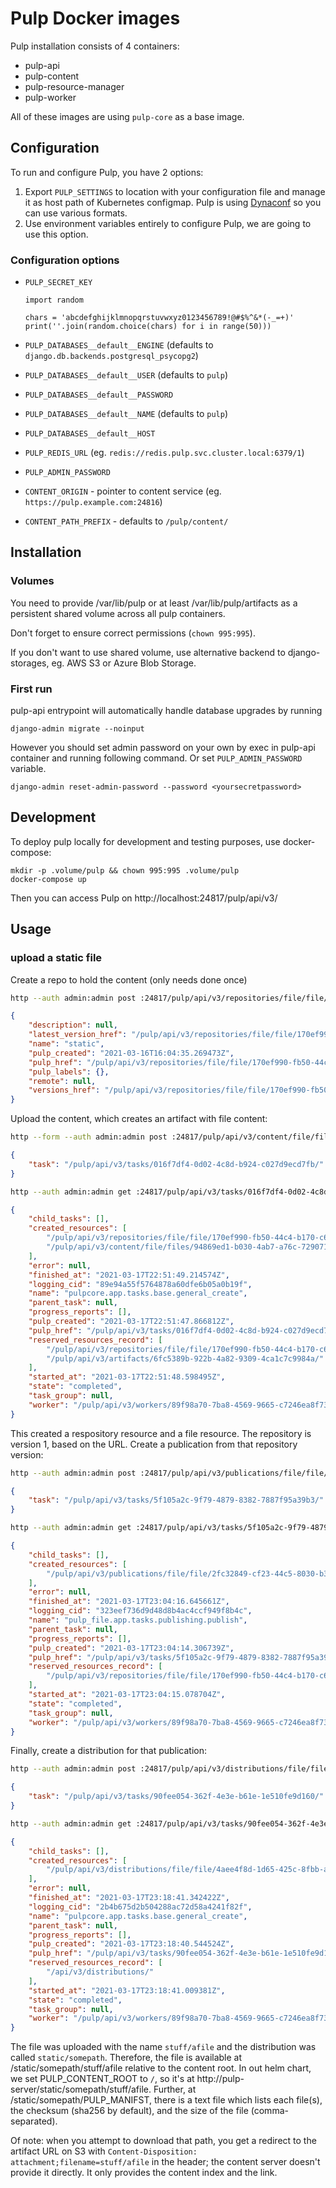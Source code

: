 # Pulp Docker images

Pulp installation consists of 4 containers:

- pulp-api
- pulp-content
- pulp-resource-manager
- pulp-worker

All of these images are using `pulp-core` as a base image.

## Configuration

To run and configure Pulp, you have 2 options:

1. Export `PULP_SETTINGS` to location with your configuration file and manage
   it as host path of Kubernetes configmap.
   Pulp is using [Dynaconf](https://dynaconf.readthedocs.io/en/latest/guides/examples.html) so you can use various formats.
2. Use environment variables entirely to configure Pulp, we are going to use
   this option.

### Configuration options

- `PULP_SECRET_KEY`

   ```
   import random

   chars = 'abcdefghijklmnopqrstuvwxyz0123456789!@#$%^&*(-_=+)'
   print(''.join(random.choice(chars) for i in range(50)))
   ```

- `PULP_DATABASES__default__ENGINE` (defaults to `django.db.backends.postgresql_psycopg2`)
- `PULP_DATABASES__default__USER` (defaults to `pulp`)
- `PULP_DATABASES__default__PASSWORD`
- `PULP_DATABASES__default__NAME` (defaults to `pulp`)
- `PULP_DATABASES__default__HOST`

- `PULP_REDIS_URL` (eg. `redis://redis.pulp.svc.cluster.local:6379/1`)

- `PULP_ADMIN_PASSWORD`

- `CONTENT_ORIGIN` - pointer to content service (eg. `https://pulp.example.com:24816`)
- `CONTENT_PATH_PREFIX` - defaults to `/pulp/content/`

## Installation

### Volumes

You need to provide /var/lib/pulp or at least /var/lib/pulp/artifacts as a
persistent shared volume across all pulp containers.

Don't forget to ensure correct permissions (`chown 995:995`).

If you don't want to use shared volume, use alternative backend to
django-storages, eg. AWS S3 or Azure Blob Storage.

### First run

pulp-api entrypoint will automatically handle database upgrades by running

```
django-admin migrate --noinput
```

However you should set admin password on your own by exec in pulp-api
container and running following command. Or set `PULP_ADMIN_PASSWORD`
variable.

```
django-admin reset-admin-password --password <yoursecretpassword>
```

## Development

To deploy pulp locally for development and testing purposes, use
docker-compose:

```
mkdir -p .volume/pulp && chown 995:995 .volume/pulp
docker-compose up
```

Then you can access Pulp on http://localhost:24817/pulp/api/v3/

## Usage

### upload a static file

Create a repo to hold the content (only needs done once)
```bash
http --auth admin:admin post :24817/pulp/api/v3/repositories/file/file/ name=static
```
```json
{
    "description": null,
    "latest_version_href": "/pulp/api/v3/repositories/file/file/170ef990-fb50-44c4-b170-c60e0c07549f/versions/0/",
    "name": "static",
    "pulp_created": "2021-03-16T16:04:35.269473Z",
    "pulp_href": "/pulp/api/v3/repositories/file/file/170ef990-fb50-44c4-b170-c60e0c07549f/",
    "pulp_labels": {},
    "remote": null,
    "versions_href": "/pulp/api/v3/repositories/file/file/170ef990-fb50-44c4-b170-c60e0c07549f/versions/"
}

```

Upload the content, which creates an artifact with file content:
```bash
http --form --auth admin:admin post :24817/pulp/api/v3/content/file/files/ relative_path=stuff/afile repository=/pulp/api/v3/repositories/file/file/170ef990-fb50-44c4-b170-c60e0c07549f/ file@/tmp/file
```
```json
{
    "task": "/pulp/api/v3/tasks/016f7df4-0d02-4c8d-b924-c027d9ecd7fb/"
}
```
```bash
http --auth admin:admin get :24817/pulp/api/v3/tasks/016f7df4-0d02-4c8d-b924-c027d9ecd7fb/
```
```json
{
    "child_tasks": [],
    "created_resources": [
        "/pulp/api/v3/repositories/file/file/170ef990-fb50-44c4-b170-c60e0c07549f/versions/1/",
        "/pulp/api/v3/content/file/files/94869ed1-b030-4ab7-a76c-72907118f149/"
    ],
    "error": null,
    "finished_at": "2021-03-17T22:51:49.214574Z",
    "logging_cid": "89e94a55f5764878a60dfe6b05a0b19f",
    "name": "pulpcore.app.tasks.base.general_create",
    "parent_task": null,
    "progress_reports": [],
    "pulp_created": "2021-03-17T22:51:47.866812Z",
    "pulp_href": "/pulp/api/v3/tasks/016f7df4-0d02-4c8d-b924-c027d9ecd7fb/",
    "reserved_resources_record": [
        "/pulp/api/v3/repositories/file/file/170ef990-fb50-44c4-b170-c60e0c07549f/",
        "/pulp/api/v3/artifacts/6fc5389b-922b-4a82-9309-4ca1c7c9984a/"
    ],
    "started_at": "2021-03-17T22:51:48.598495Z",
    "state": "completed",
    "task_group": null,
    "worker": "/pulp/api/v3/workers/89f98a70-7ba8-4569-9665-c7246ea8f730/"
}

```

This created a respository resource and a file resource.  The repository is version 1, based on the URL.
Create a publication from that repository version:
```bash
http --auth admin:admin post :24817/pulp/api/v3/publications/file/file/ repository_version=/pulp/api/v3/repositories/file/file/170ef990-fb50-44c4-b170-c60e0c07549f/versions/1/
```
```json
{
    "task": "/pulp/api/v3/tasks/5f105a2c-9f79-4879-8382-7887f95a39b3/"
}

```
```bash
http --auth admin:admin get :24817/pulp/api/v3/tasks/5f105a2c-9f79-4879-8382-7887f95a39b3/
```
```json
{
    "child_tasks": [],
    "created_resources": [
        "/pulp/api/v3/publications/file/file/2fc32849-cf23-44c5-8030-b33a1fee2036/"
    ],
    "error": null,
    "finished_at": "2021-03-17T23:04:16.645661Z",
    "logging_cid": "323eef736d9d48d8b4ac4ccf949f8b4c",
    "name": "pulp_file.app.tasks.publishing.publish",
    "parent_task": null,
    "progress_reports": [],
    "pulp_created": "2021-03-17T23:04:14.306739Z",
    "pulp_href": "/pulp/api/v3/tasks/5f105a2c-9f79-4879-8382-7887f95a39b3/",
    "reserved_resources_record": [
        "/pulp/api/v3/repositories/file/file/170ef990-fb50-44c4-b170-c60e0c07549f/"
    ],
    "started_at": "2021-03-17T23:04:15.078704Z",
    "state": "completed",
    "task_group": null,
    "worker": "/pulp/api/v3/workers/89f98a70-7ba8-4569-9665-c7246ea8f730/"
}

```

Finally, create a distribution for that publication:
```bash
http --auth admin:admin post :24817/pulp/api/v3/distributions/file/file/ base_path=static/somepath name=somedist publication=/pulp/api/v3/publications/file/file/2fc32849-cf23-44c5-8030-b33a1fee2036/
```
```json
{
    "task": "/pulp/api/v3/tasks/90fee054-362f-4e3e-b61e-1e510fe9d160/"
}

```
```bash
http --auth admin:admin get :24817/pulp/api/v3/tasks/90fee054-362f-4e3e-b61e-1e510fe9d160/
```
```json
{
    "child_tasks": [],
    "created_resources": [
        "/pulp/api/v3/distributions/file/file/4aee4f8d-1d65-425c-8fbb-aeed970a9fc2/"
    ],
    "error": null,
    "finished_at": "2021-03-17T23:18:41.342422Z",
    "logging_cid": "2b4b675d2b504288ac72d58a4241f82f",
    "name": "pulpcore.app.tasks.base.general_create",
    "parent_task": null,
    "progress_reports": [],
    "pulp_created": "2021-03-17T23:18:40.544524Z",
    "pulp_href": "/pulp/api/v3/tasks/90fee054-362f-4e3e-b61e-1e510fe9d160/",
    "reserved_resources_record": [
        "/api/v3/distributions/"
    ],
    "started_at": "2021-03-17T23:18:41.009381Z",
    "state": "completed",
    "task_group": null,
    "worker": "/pulp/api/v3/workers/89f98a70-7ba8-4569-9665-c7246ea8f730/"
}

```

The file was uploaded with the name `stuff/afile` and the distribution was called `static/somepath`.  Therefore, the file is available at /static/somepath/stuff/afile relative to the content root.  In out helm chart, we set PULP_CONTENT_ROOT to `/`, so it's at http://pulp-server/static/somepath/stuff/afile.  Further, at /static/somepath/PULP_MANIFST, there is a text file which lists each file(s), the checksum (sha256 by default), and the size of the file (comma-separated).

Of note: when you attempt to download that path, you get a redirect to the artifact URL on S3 with `Content-Disposition: attachment;filename=stuff/afile` in the header; the content server doesn't provide it directly.  It only provides the content index and the link.
